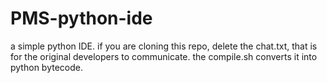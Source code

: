 # PMS-python-ide
a simple python IDE.
if you are cloning this repo, delete the chat.txt, that is for the original developers to communicate.
the compile.sh converts it into python bytecode.
